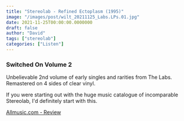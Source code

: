 ```yaml
---
title: "Stereolab - Refined Ectoplasm (1995)"
image: "/images/post/wilt_20211125_Labs.LPs.01.jpg"
date: 2021-11-25T00:00:00.0000000
draft: false
author: "David"
tags: ["stereolab"]
categories: ["Listen"]
---
```

### Switched On Volume 2

 Unbelievable 2nd volume of early singles and rarities from The Labs. Remastered on 4 sides of clear vinyl.

 If you were starting out with the huge music catalogue of incomparable Stereolab, I'd definitely start with this.

 [Allmusic.com - Review](https://www.allmusic.com/album/refried-ectoplasm-switched-on-vol-2-mw0000177534)